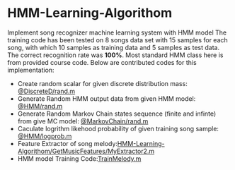 # HMM-Learning-Algorithom
Implement song recognizer machine learning system with HMM model
The training code has been tested on 8 songs data set with 15 samples for each song, with which 10 samples as training data and 5 samples as test data. The correct recognition rate was **100%**.
Most standard HMM class here is from provided course code. Below are contributed codes for this implementation:

* Create random scalar for given discrete distribution mass:  [@DiscreteD/rand.m](https://github.com/JinScientist/HMM-Learning-Algorithom/blob/master/%40DiscreteD/rand.m)
* Generate Random HMM output data from given HMM model: [@HMM/rand.m](https://github.com/JinScientist/HMM-Learning-Algorithom/blob/master/%40HMM/rand.m)
* Generate Random Markov Chain states sequence (finite and infinte) from give MC model: [@MarkovChain/rand.m](https://github.com/JinScientist/HMM-Learning-Algorithom/blob/master/%40MarkovChain/rand.m)
* Caculate logrithm likehood probability of given training song sample: [@HMM/logprob.m](https://github.com/JinScientist/HMM-Learning-Algorithom/blob/master/%40GaussD/logprob.m)
* Feature Extractor of song melody:[HMM-Learning-Algorithom/GetMusicFeatures/MyExtractor2.m](https://github.com/JinScientist/HMM-Learning-Algorithom/blob/master/GetMusicFeatures/MyExtractor2.m)
* HMM model Training Code:[TrainMelody.m](https://github.com/JinScientist/HMM-Learning-Algorithom/blob/master/TrainMelody.m)
 


